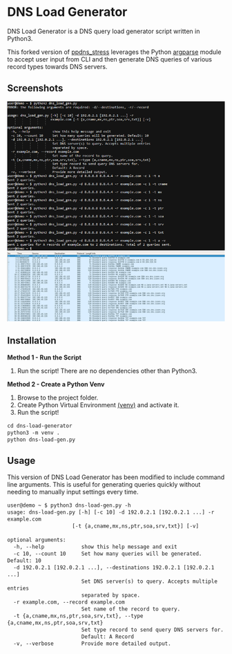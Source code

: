# DNS Load Generator

DNS Load Generator is a DNS query load generator script written in Python3.

This forked version of [ppdns_stress](https://github.com/VigneshSP94/ppdns_stress) leverages the Python [argparse](https://docs.python.org/3/library/argparse.html) module to accept user input from CLI and then generate DNS queries of various record types towards DNS servers.

## Screenshots

![Screenshot of script execution](docs/media/script_execution.png "Script execution")
![Screenshot of Wireshark capture](docs/media/packet_capture.png "Wireshark packet capture")

## Installation

**Method 1 - Run the Script**
1. Run the script! There are no dependencies other than Python3.

**Method 2 - Create a Python Venv**
1. Browse to the project folder.
2. Create Python Virtual Environment [(venv)](https://docs.python.org/3/library/venv.html) and activate it.
3. Run the script!

```
cd dns-load-generator
python3 -m venv .
python dns-load-gen.py
```

## Usage

This version of DNS Load Generator has been modified to include command line arguments. This is useful for generating queries quickly without needing to manually input settings every time.

```
user@demo ~ $ python3 dns-load-gen.py -h
usage: dns-load-gen.py [-h] [-c 10] -d 192.0.2.1 [192.0.2.1 ...] -r example.com
                     [-t {a,cname,mx,ns,ptr,soa,srv,txt}] [-v]

optional arguments:
  -h, --help            show this help message and exit
  -c 10, --count 10     Set how many queries will be generated. Default: 10
  -d 192.0.2.1 [192.0.2.1 ...], --destinations 192.0.2.1 [192.0.2.1 ...]
                        Set DNS server(s) to query. Accepts multiple entries
                        separated by space.
  -r example.com, --record example.com
                        Set name of the record to query.
  -t {a,cname,mx,ns,ptr,soa,srv,txt}, --type {a,cname,mx,ns,ptr,soa,srv,txt}
                        Set type record to send query DNS servers for.
                        Default: A Record
  -v, --verbose         Provide more detailed output.
```
